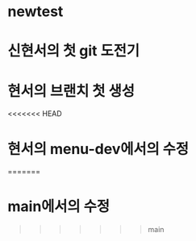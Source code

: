 # newtest

# 신현서의 첫 git 도전기 

# 현서의 브랜치 첫 생성

<<<<<<< HEAD
# 현서의 menu-dev에서의 수정
=======
# main에서의 수정
>>>>>>> main
